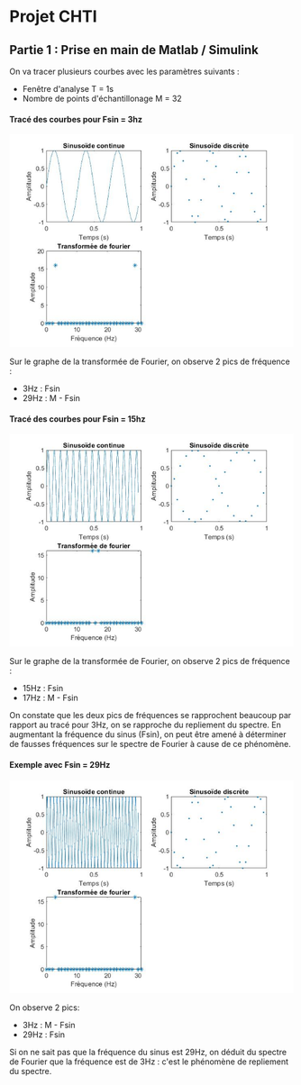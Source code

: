 # Projet CHTI
## Partie 1 : Prise en main de Matlab / Simulink

On va tracer plusieurs courbes avec les paramètres suivants :
* Fenêtre d'analyse T = 1s
* Nombre de points d'échantillonage M = 32

#### Tracé des courbes  pour Fsin = 3hz

![Figure 1 : Tracé pour 3Hz](/images/plot_3hz.jpg)

Sur le graphe de la transformée de Fourier, on observe 2 pics de fréquence :
* 3Hz : Fsin
* 29Hz : M - Fsin

#### Tracé des courbes pour Fsin = 15hz

![Figure 2 : Tracé pour 15Hz](/images/plot_15hz.jpg)

Sur le graphe de la transformée de Fourier, on observe 2 pics de fréquence :
* 15Hz : Fsin
* 17Hz : M - Fsin

On constate que les deux pics de fréquences se rapprochent beaucoup par rapport au tracé pour 3Hz, on se rapproche du repliement du spectre.
En augmentant la fréquence du sinus (Fsin), on peut être amené à déterminer de fausses fréquences sur le spectre de Fourier à cause de ce phénomène.

#### Exemple avec Fsin = 29Hz

![Figure 3 : Tracé pour 29Hz](/images/plot_29hz.jpg)

On observe 2 pics:
* 3Hz : M - Fsin
* 29Hz : Fsin

Si on ne sait pas que la fréquence du sinus est 29Hz, on déduit du spectre de Fourier que la fréquence est de 3Hz : c'est le phénomène de repliement du spectre.